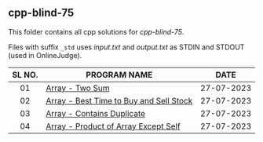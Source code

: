 ## cpp-blind-75  

This folder contains all cpp solutions for _cpp-blind-75_.  

Files with suffix `_std` uses _input.txt_ and _output.txt_ as STDIN and STDOUT (used in OnlineJudge). 

| SL NO. | PROGRAM NAME | DATE |
| :----: | --------- | :-----: |
| 01 | [Array - Two Sum](<01_Array_-_Two_Sum.cpp>) | 27-07-2023 | 
| 02 | [Array -  Best Time to Buy and Sell Stock](<02_Array_-__Best_Time_to_Buy_and_Sell_Stock.cpp>) | 27-07-2023 | 
| 03 | [Array - Contains Duplicate](<03_Array_-_Contains_Duplicate.cpp>) | 27-07-2023 | 
| 04 | [Array - Product of Array Except Self](<04_Array_-_Product_of_Array_Except_Self.cpp>) | 27-07-2023 | 
